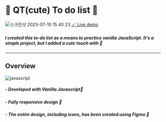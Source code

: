 # 🎀 QT(cute) To do list 🎀

![스크린샷 2023-07-10 15 40 23](https://github.com/soun1005/op-p12_SportSee/assets/79379473/91f1e203-9db4-4202-9ee1-a9b6e854ae27)
[🪄 Live demo ](https://todolist.soeunlee.dev/)

##### I created this to-do list as a means to practice vanilla JavaScript. It's a simple project, but I added a cute touch with 🐤

---

## Overview

![javascript](https://img.shields.io/badge/Language-VanillaJS-pink)

##### - Developed with Vanilla Javascript🍦

##### - Fully responsive design 🤖

##### - The entire design, including icons, has been created using Figma 🎨
